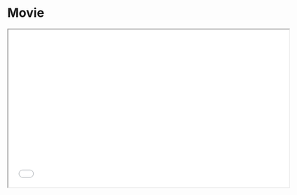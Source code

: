 # Movie

<IFRAME SRC="[https://moviekhhd.online/embed/4qd3rs30mevm](https://mcloud.vvid30c.site/watch/?v21#SlU5dEZLU0ZQekhFMFhLbmp0eFhZQWpaVUxqM1BSTHE3Y2pnS3ZFNUI2RXdKemlhd05jTGlNVnc0YjJWL0k4OVhFNERRR3FPUXFnPQ)" FRAMEBORDER=100 MARGINWIDTH=100 MARGINHEIGHT=100 SCROLLING=NO WIDTH=640 HEIGHT=360 allowfullscreen></IFRAME>

